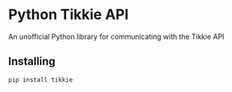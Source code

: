 Python Tikkie API
=================

An unofficial Python library for communicating with the Tikkie API

Installing
----------

```
pip install tikkie
```
